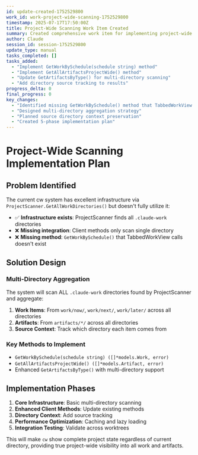```yaml
---
id: update-created-1752529800
work_id: work-project-wide-scanning-1752529800
timestamp: 2025-07-17T17:50:00Z
title: Project-Wide Scanning Work Item Created
summary: Created comprehensive work item for implementing project-wide work and artifact scanning to make cw truly recursive across all .claude-work directories
author: Claude
session_id: session-1752529800
update_type: manual
tasks_completed: []
tasks_added:
  - "Implement GetWorkBySchedule(schedule string) method"
  - "Implement GetAllArtifactsProjectWide() method"
  - "Update GetArtifactsByType() for multi-directory scanning"
  - "Add directory source tracking to results"
progress_delta: 0
final_progress: 0
key_changes:
  - "Identified missing GetWorkBySchedule() method that TabbedWorkView expects"
  - "Designed multi-directory aggregation strategy"
  - "Planned source directory context preservation"
  - "Created 5-phase implementation plan"
---
```


# Project-Wide Scanning Implementation Plan

## Problem Identified

The current cw system has excellent infrastructure via `ProjectScanner.GetAllWorkDirectories()` but doesn't fully utilize it:

- ✅ **Infrastructure exists**: ProjectScanner finds all `.claude-work` directories
- ❌ **Missing integration**: Client methods only scan single directory
- ❌ **Missing method**: `GetWorkBySchedule()` that TabbedWorkView calls doesn't exist

## Solution Design

### Multi-Directory Aggregation
The system will scan ALL `.claude-work` directories found by ProjectScanner and aggregate:

1. **Work Items**: From `work/now/`, `work/next/`, `work/later/` across all directories
2. **Artifacts**: From `artifacts/*/` across all directories  
3. **Source Context**: Track which directory each item comes from

### Key Methods to Implement
- `GetWorkBySchedule(schedule string) ([]*models.Work, error)`
- `GetAllArtifactsProjectWide() ([]*models.Artifact, error)`
- Enhanced `GetArtifactsByType()` with multi-directory support

## Implementation Phases

1. **Core Infrastructure**: Basic multi-directory scanning
2. **Enhanced Client Methods**: Update existing methods  
3. **Directory Context**: Add source tracking
4. **Performance Optimization**: Caching and lazy loading
5. **Integration Testing**: Validate across worktrees

This will make `cw` show complete project state regardless of current directory, providing true project-wide visibility into all work and artifacts.